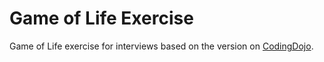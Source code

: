 # Game of Life Exercise

Game of Life exercise for interviews based on the version on [CodingDojo](http://codingdojo.org/kata/GameOfLife/).

